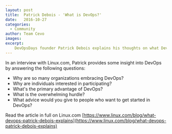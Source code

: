 ```yaml
---
layout: post
title:  Patrick Debois - 'What is DevOps?'
date:   2016-10-27
categories:
  - Community
author: Team Cevo
images:
excerpt:
    DevOpsDays founder Patrick Debois explains his thoughts on what DevOps has become since defining the term in 2009.
---
```


In an interview with Linux.com, Patrick provides some insight into DevOps by answering the following questions:

* Why are so many organizations embracing DevOps?
* Why are individuals interested in participating?
* What's the primary advantage of DevOps?
* What is the overwhelming hurdle?
* What advice would you give to people who want to get started in DevOps?

Read the article in full on Linux.com  [https://www.linux.com/blog/what-devops-patrick-debois-explains](https://www.linux.com/blog/what-devops-patrick-debois-explains)
